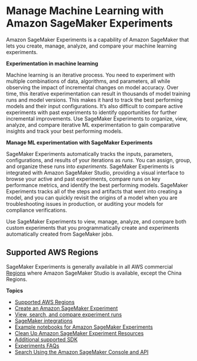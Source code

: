 # Manage Machine Learning with Amazon SageMaker Experiments<a name="experiments"></a>

Amazon SageMaker Experiments is a capability of Amazon SageMaker that lets you create, manage, analyze, and compare your machine learning experiments\. 

**Experimentation in machine learning**

Machine learning is an iterative process\. You need to experiment with multiple combinations of data, algorithms, and parameters, all while observing the impact of incremental changes on model accuracy\. Over time, this iterative experimentation can result in thousands of model training runs and model versions\. This makes it hard to track the best performing models and their input configurations\. It’s also difficult to compare active experiments with past experiments to identify opportunities for further incremental improvements\. Use SageMaker Experiments to organize, view, analyze, and compare iterative ML experimentation to gain comparative insights and track your best performing models\.

**Manage ML experimentation with SageMaker Experiments**

SageMaker Experiments automatically tracks the inputs, parameters, configurations, and results of your iterations as *runs*\. You can assign, group, and organize these runs into *experiments*\. SageMaker Experiments is integrated with Amazon SageMaker Studio, providing a visual interface to browse your active and past experiments, compare runs on key performance metrics, and identify the best performing models\. SageMaker Experiments tracks all of the steps and artifacts that went into creating a model, and you can quickly revisit the origins of a model when you are troubleshooting issues in production, or auditing your models for compliance verifications\.

Use SageMaker Experiments to view, manage, analyze, and compare both custom experiments that you programmatically create and experiments automatically created from SageMaker jobs\. 

## Supported AWS Regions<a name="experiments-regions"></a>

SageMaker Experiments is generally available in all AWS commercial [Regions](https://docs.aws.amazon.com/sagemaker/latest/dg/regions-quotas.html) where Amazon SageMaker Studio is available, except the China Regions\.

**Topics**
+ [Supported AWS Regions](#experiments-regions)
+ [Create an Amazon SageMaker Experiment](experiments-create.md)
+ [View, search, and compare experiment runs](experiments-view-compare.md)
+ [SageMaker integrations](experiments-sm-integrations.md)
+ [Example notebooks for Amazon SageMaker Experiments](experiments-tutorials.md)
+ [Clean Up Amazon SageMaker Experiment Resources](experiments-cleanup.md)
+ [Additional supported SDK](experiments-additional-sdk.md)
+ [Experiments FAQs](experiment-faq.md)
+ [Search Using the Amazon SageMaker Console and API](search.md)